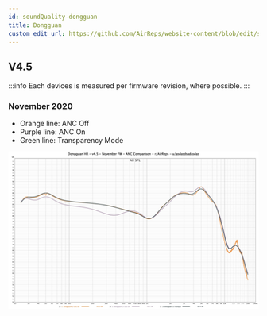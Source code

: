 ```yaml
---
id: soundQuality-dongguan
title: Dongguan
custom_edit_url: https://github.com/AirReps/website-content/blob/edit/soundQuality-dongguan.md
---
```


## V4.5
:::info
Each devices is measured per firmware revision, where possible.
:::

### November 2020
- Orange line: ANC Off
- Purple line: ANC On
- Green line: Transparency Mode

![Donguan HR - ANC Comparison - November Firmware](./assets/sound-quality/graphs/DongguanHR-V4.5-ANC_Comparison-NovFW.jpg)